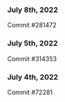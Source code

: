 ### July 8th, 2022

Commit #281472

### July 5th, 2022

Commit #314353


### July 4th, 2022

Commit #72281
